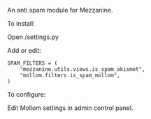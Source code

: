 An anti spam module for Mezzanine.

To install:

Open <mezzanine home>/settings.py

Add or edit:

    SPAM_FILTERS = (
        "mezzanine.utils.views.is_spam_akismet",
        "mollom.filters.is_spam_mollom",
    )

To configure:

Edit Mollom settings in admin control panel.
